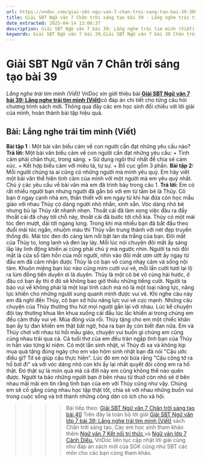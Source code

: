 ```yaml
---
url: https://vndoc.com/giai-sbt-ngu-van-7-chan-troi-sang-tao-bai-39-305206
title: Giải SBT Ngữ văn 7 Chân trời sáng tạo bài 39 - Lắng nghe trái tim mình (Viết) - VnDoc.com
date_extracted: 2025-04-14 13:06:37
description: Giải SBT Ngữ văn 7 bài 39: Lắng nghe trái tim mình (Viết) sách Chân trời sáng tạo có đáp án chi tiết cho các bạn cùng tham khảo.
keywords: Giải SBT Ngữ văn 7 bài 39,Giải SBT Ngữ văn 7 bài 39 Chân trời sáng tạo,Giải sách bài tập Ngữ văn CTST lớp 7,Ngữ văn lớp 7 Chân trời sáng tạo,giải bài tập ngữ văn lớp 7,bài Lắng nghe trái tim mình (Viết),ôn tập ngữ văn 7,trắc nghiệm ngữ văn 7 CTST
---
```


# Giải SBT Ngữ văn 7 Chân trời sáng tạo bài 39
 _Lắng nghe trái tim mình \(Viết\)_
VnDoc xin giới thiệu bài [**Giải SBT Ngữ văn 7 bài 39: Lắng nghe trái tim mình \(Viết\)**](<https://vndoc.com/giai-sbt-ngu-van-7-chan-troi-sang-tao-bai-39-305206>)có đáp án chi tiết cho từng câu hỏi chương trình sách mới. Thông qua đây các em học sinh đối chiếu với lời giải của mình, hoàn thành bài tập hiệu quả.
## Bài: Lắng nghe trái tim mình \(Viết\)
**Bài tập 1** : Một bài văn biểu cảm về con người cần đạt những yêu cầu nào?
**Trả lời:**
Một bài văn biểu cảm về con người cần đạt những yêu cầu:
\+ Tình cảm phải chân thực, trong sáng.
\+ Sử dụng ngôi thứ nhất để chia sẻ cảm xúc.
\+ Kết hợp biểu cảm với miêu tả, tự sự.
\+ Bố cục gồm 3 phần.
**Bài tập 2:** Mỗi người chúng ta ai cũng có những người mà minh yêu quý. Em hãy viết một bài văn thể hiện tình cảm của mình với một người mà em yêu quý nhất. Chú ý các yêu cầu về bài văn mà em đã trình bày trong câu 1.
**Trả lời:**
Em có rất nhiều người bạn nhưng người đã gắn bó với em từ tấm bé là Thủy. Cô bạn ở ngay cạnh nhà em, thân thiết với em ngay từ khi hai đứa còn học mẫu giáo với nhau
Thủy có dáng người nhỏ nhắn, xinh xắn. Vóc dáng nhỏ bé nhưng bù lại Thủy rất nhanh nhẹn. Thoắt cái đã làm xong việc đâu ra đấy thoắt cái đã chạy tới chỗ này, thoắt cái đã bước tới chỗ kia. Thủy có một mái tóc đen mượt, dài tới ngang lưng. Trong khi mà nhiều bạn đã bắt đầu theo đuổi mái tóc ngắn, nhuộm màu thì Thủy vẫn trung thành với nét đẹp truyền thống đó. Mái tóc đen đó càng làm nổi bật làn da trắng của bạn. Đôi mắt của Thủy to, long lanh và đen lay láy. Mỗi lúc nói chuyện đôi mắt ấy sáng lấp láy linh động khiến ai cũng phải chú ý mà ngước nhìn. Người ta nói đôi mắt là cửa sổ tâm hồn của mỗi người, nhìn vào đôi mắt ươn ướt ấy ngay từ đầu em đã cảm nhận được Thủy là có bạn vô cùng nhạy cảm và sống nội tâm. Khuôn miệng bạn lúc nào cũng mỉm cười vui vẻ, mỗi lần cười tươi lại lộ ra lúm đồng tiền duyên ơi là duyên.
Thủy là một cô bé vô cùng hài hước, ở đâu có bạn ấy thì ở đó sẽ không bao giờ thiếu những tiếng cười. Người ta bảo vui về không phải là một loại tính cách mà nó là một loại năng lực, năng lực khiến cho những người xung quanh mình được vui vẻ. Khi nghe câu này em đã nghĩ đến Thủy, cô bạn sở hữu năng lực vui vẻ cực mạnh. Những câu chuyện của Thủy thường thu hút mọi người gần lại với nhau. Lúc kể chuyện đôi tay thường khua lên khua xuống cái đầu lúc lắc khiến ai trong chúng em đều cảm thấy vui vẻ.
Mùa đông vừa rồi. Thủy tặng cho em một chiếc khăn bạn ấy tự đan khiến em thật bất ngờ, hóa ra bạn ấy còn biết đan nữa. Em và Thủy chơi với nhau từ hồi mẫu giáo, chuyện vui buồn gì chúng em cũng cùng nhau trải qua cả. Cả tuổi thơ của em đều tràn ngập tình bạn của Thủy in hằn vào từng kỉ niệm. Có một lần sinh nhật, vì Thủy đi xa và không kịp mua quà tặng đúng ngày cho em vào hôm sinh nhật bạn đã nói "Cậu ước điều gì? Tớ sẽ giúp cậu thực hiện". Lúc đó em nói bừa rằng "Cậu cõng tớ ra hồ bơi đi" và với vóc dáng nhỏ con khi ấy lại nhất quyết đòi cõng em ra hồ thật. Đó thật sự là món quà mà cả đời này em cũng không thể nào quên được.
Người ta bảo những người bạn ở bên nhau từ thuở còn nhỏ sẽ ở bên nhau mãi mãi em tin rằng tình bạn của em với Thủy cũng như vậy. Chúng em sẽ cố gắng cùng nhau học tập thật tốt, chia sẻ với nhau những buồn vui trong cuộc sống và trở thành những công dân có ích cho xã hội.
>>>> Bài tiếp theo: [Giải SBT Ngữ văn 7 Chân trời sáng tạo bài 40](<https://vndoc.com/giai-sbt-ngu-van-7-chan-troi-sang-tao-bai-31-305190>)
Trên đây là toàn bộ lời giải [Giải SBT Ngữ văn lớp 7 bài 39: Lắng nghe trái tim mình \(Viết\)](<https://vndoc.com/giai-sbt-ngu-van-7-chan-troi-sang-tao-bai-40-305212>) sách Chân trời sáng tạo. Các em học sinh tham khảo thêm [Ngữ văn 7 Kết nối tri thức ](<https://vndoc.com/ngu-van-7-kntt-tap2>)và [Ngữ văn lớp 7 Cánh Diều.](<https://vndoc.com/ngu-van-7-tap-1-cd>) VnDoc liên tục cập nhật lời giải cũng như đáp án sách mới của SGK cũng như SBT các môn cho các bạn cùng tham khảo.
